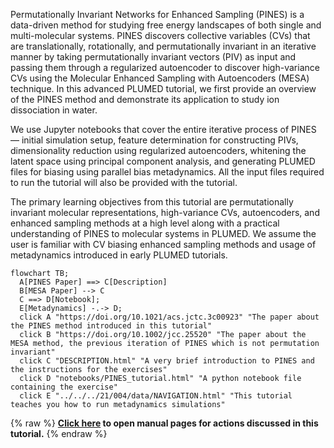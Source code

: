 Permutationally Invariant Networks for Enhanced Sampling (PINES) is a data-driven
method for studying free energy landscapes of both single and multi-molecular systems.
PINES discovers collective variables (CVs) that are translationally, rotationally, and
permutationally invariant in an iterative manner by taking permutationally invariant
vectors (PIV) as input and passing them through a regularized autoencoder to discover
high-variance CVs  using the Molecular Enhanced Sampling with Autoencoders (MESA) technique.
In this advanced PLUMED tutorial, we first provide an overview of
the PINES method and demonstrate its application to study ion dissociation in water.


We use Jupyter notebooks that cover the entire iterative process of PINES — initial
simulation setup, feature determination for constructing PIVs, dimensionality reduction
using regularized autoencoders, whitening the latent space using principal component
analysis, and generating PLUMED files for biasing using parallel bias metadynamics. All
the input files required to run the tutorial will also be provided with the tutorial.

The primary learning objectives from this tutorial are permutationally invariant molecular representations,
high-variance CVs, autoencoders, and enhanced sampling methods at a high level
along with a practical understanding of PINES to molecular systems in PLUMED. We
assume the user is familiar with CV biasing enhanced sampling methods and usage of
metadynamics introduced in early PLUMED tutorials.

```mermaid
flowchart TB;
  A[PINES Paper] ==> C[Description] 
  B[MESA Paper] --> C
  C ==> D[Notebook];
  E[Metadynamics] -.-> D;
  click A "https://doi.org/10.1021/acs.jctc.3c00923" "The paper about the PINES method introduced in this tutorial"
  click B "https://doi.org/10.1002/jcc.25520" "The paper about the MESA method, the previous iteration of PINES which is not permutation invariant"
  click C "DESCRIPTION.html" "A very brief introduction to PINES and the instructions for the exercises"
  click D "notebooks/PINES_tutorial.html" "A python notebook file containing the exercise"
  click E "../../../21/004/data/NAVIGATION.html" "This tutorial teaches you how to run metadynamics simulations"
```
{% raw %}
<b><a href="https://www.plumed.org/doc-master/user-doc/html/actionlist/?actions=" target="_blank">Click here</a> to open manual pages for actions discussed in this tutorial.</b>
{% endraw %}
